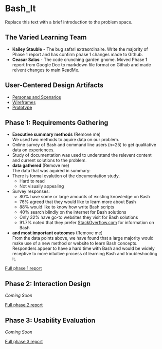 # Bash_It

Replace this text with a brief introduction to the problem space.

## The Varied Learning Team 

* **Kailey Stauble** - The bug safari extraordinaire. Write the majority of Phase 1 report and has confirm phase 1 changes made to Github.  
* **Ceasar Salas** - The code crunching garden gnome. Moved Phase 1 report from Google Doc to markdown file format on Github and made relvent changes to main ReadMe.

## User-Centered Design Artifacts

* [Personas and Scenarios](personas-scenarios.md)
* [Wireframes](#)
* [Prototype](#)

## Phase 1: Requirements Gathering
* **Executive summary methods** (Remove me)  
We used two methods to aquire data on our problem.  
* Online survey of Bash and command line users (n=25) to get qualitative data on experiences.
* Study of documentation was used to understand the relevent content and current solutions to the problem.<br>  
* **data gathered** (Remove me)  
The data that was aquired in summary:
* There is formal evalution of the documentation study. 
  * Hard to read
  * Not visually appealing 
* Survey responses:
  * 80% have some or large amounts of existing knowledge on Bash
  * 76% agreed that they would like to learn more about Bash
  * 88% would like to know how write Bash scripts
  * 40% search blindly on the internet for Bash solutions
  * Only 32% have go-to websites they visit for Bash solutions
  * 91.7% noted that they prefer [StackOverflow.com](https://stackoverflow.com/) for information on Bash<br>
* **and most important outcomes** (Remove me)  
From the data points above, we have found that a large majority would make use of a new method or website to learn Bash concepts. Responders appear to have a hard time with Bash and would be widely receptive to more intuitive process of learning Bash and troubleshooting it. 

[Full phase 1 report](phase1/)

## Phase 2: Interaction Design

*Coming Soon*

[Full phase 2 report](phase2/)

## Phase 3: Usability Evaluation

*Coming Soon*

[Full phase 3 report](phase3/)
